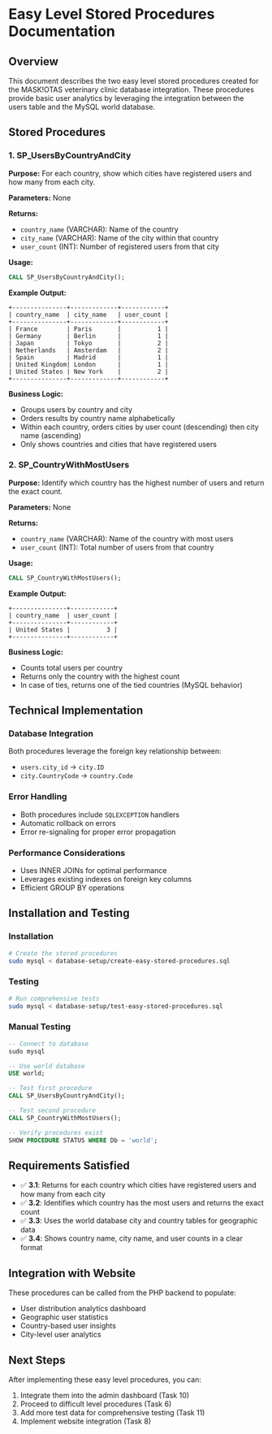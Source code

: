 # Easy Level Stored Procedures Documentation

## Overview

This document describes the two easy level stored procedures created for the MASK!OTAS veterinary clinic database integration. These procedures provide basic user analytics by leveraging the integration between the users table and the MySQL world database.

## Stored Procedures

### 1. SP_UsersByCountryAndCity

**Purpose:** For each country, show which cities have registered users and how many from each city.

**Parameters:** None

**Returns:**
- `country_name` (VARCHAR): Name of the country
- `city_name` (VARCHAR): Name of the city within that country
- `user_count` (INT): Number of registered users from that city

**Usage:**
```sql
CALL SP_UsersByCountryAndCity();
```

**Example Output:**
```
+---------------+-------------+------------+
| country_name  | city_name   | user_count |
+---------------+-------------+------------+
| France        | Paris       |          1 |
| Germany       | Berlin      |          1 |
| Japan         | Tokyo       |          2 |
| Netherlands   | Amsterdam   |          2 |
| Spain         | Madrid      |          1 |
| United Kingdom| London      |          1 |
| United States | New York    |          2 |
+---------------+-------------+------------+
```

**Business Logic:**
- Groups users by country and city
- Orders results by country name alphabetically
- Within each country, orders cities by user count (descending) then city name (ascending)
- Only shows countries and cities that have registered users

### 2. SP_CountryWithMostUsers

**Purpose:** Identify which country has the highest number of users and return the exact count.

**Parameters:** None

**Returns:**
- `country_name` (VARCHAR): Name of the country with most users
- `user_count` (INT): Total number of users from that country

**Usage:**
```sql
CALL SP_CountryWithMostUsers();
```

**Example Output:**
```
+---------------+------------+
| country_name  | user_count |
+---------------+------------+
| United States |          3 |
+---------------+------------+
```

**Business Logic:**
- Counts total users per country
- Returns only the country with the highest count
- In case of ties, returns one of the tied countries (MySQL behavior)

## Technical Implementation

### Database Integration
Both procedures leverage the foreign key relationship between:
- `users.city_id` → `city.ID`
- `city.CountryCode` → `country.Code`

### Error Handling
- Both procedures include `SQLEXCEPTION` handlers
- Automatic rollback on errors
- Error re-signaling for proper error propagation

### Performance Considerations
- Uses INNER JOINs for optimal performance
- Leverages existing indexes on foreign key columns
- Efficient GROUP BY operations

## Installation and Testing

### Installation
```bash
# Create the stored procedures
sudo mysql < database-setup/create-easy-stored-procedures.sql
```

### Testing
```bash
# Run comprehensive tests
sudo mysql < database-setup/test-easy-stored-procedures.sql
```

### Manual Testing
```sql
-- Connect to database
sudo mysql

-- Use world database
USE world;

-- Test first procedure
CALL SP_UsersByCountryAndCity();

-- Test second procedure
CALL SP_CountryWithMostUsers();

-- Verify procedures exist
SHOW PROCEDURE STATUS WHERE Db = 'world';
```

## Requirements Satisfied

- ✅ **3.1**: Returns for each country which cities have registered users and how many from each city
- ✅ **3.2**: Identifies which country has the most users and returns the exact count
- ✅ **3.3**: Uses the world database city and country tables for geographic data
- ✅ **3.4**: Shows country name, city name, and user counts in a clear format

## Integration with Website

These procedures can be called from the PHP backend to populate:
- User distribution analytics dashboard
- Geographic user statistics
- Country-based user insights
- City-level user analytics

## Next Steps

After implementing these easy level procedures, you can:
1. Integrate them into the admin dashboard (Task 10)
2. Proceed to difficult level procedures (Task 6)
3. Add more test data for comprehensive testing (Task 11)
4. Implement website integration (Task 8)